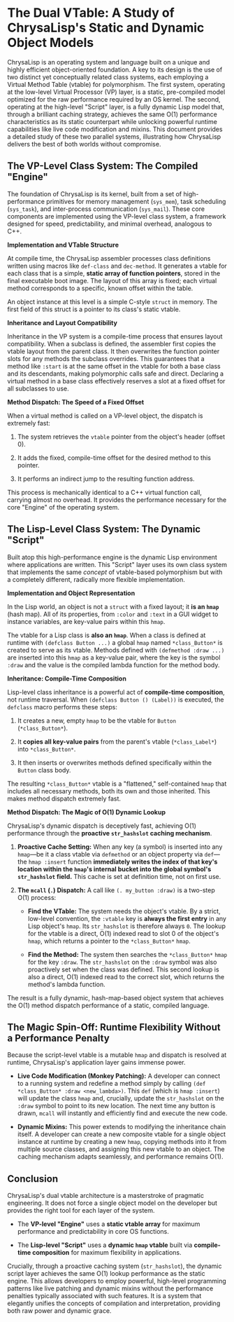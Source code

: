 # The Dual VTable: A Study of ChrysaLisp's Static and Dynamic Object Models

ChrysaLisp is an operating system and language built on a unique and highly
efficient object-oriented foundation. A key to its design is the use of two
distinct yet conceptually related class systems, each employing a Virtual Method
Table (vtable) for polymorphism. The first system, operating at the low-level
Virtual Processor (VP) layer, is a static, pre-compiled model optimized for the
raw performance required by an OS kernel. The second, operating at the
high-level "Script" layer, is a fully dynamic Lisp model that, through a
brilliant caching strategy, achieves the same O(1) performance characteristics
as its static counterpart while unlocking powerful runtime capabilities like
live code modification and mixins. This document provides a detailed study of
these two parallel systems, illustrating how ChrysaLisp delivers the best of
both worlds without compromise.

## The VP-Level Class System: The Compiled "Engine"

The foundation of ChrysaLisp is its kernel, built from a set of high-performance
primitives for memory management (`sys_mem`), task scheduling (`sys_task`), and
inter-process communication (`sys_mail`). These core components are implemented
using the VP-level class system, a framework designed for speed, predictability,
and minimal overhead, analogous to C++.

**Implementation and VTable Structure**

At compile time, the ChrysaLisp assembler processes class definitions written
using macros like `def-class` and `dec-method`. It generates a vtable for each
class that is a simple, **static array of function pointers**, stored in the
final executable boot image. The layout of this array is fixed; each virtual
method corresponds to a specific, known offset within the table.

An object instance at this level is a simple C-style `struct` in memory. The
first field of this struct is a pointer to its class's static vtable.

**Inheritance and Layout Compatibility**

Inheritance in the VP system is a compile-time process that ensures layout
compatibility. When a subclass is defined, the assembler first copies the vtable
layout from the parent class. It then overwrites the function pointer slots for
any methods the subclass overrides. This guarantees that a method like `:start`
is at the same offset in the vtable for both a base class and its descendants,
making polymorphic calls safe and direct. Declaring a virtual method in a base
class effectively reserves a slot at a fixed offset for all subclasses to use.

**Method Dispatch: The Speed of a Fixed Offset**

When a virtual method is called on a VP-level object, the dispatch is extremely
fast:

1.  The system retrieves the `vtable` pointer from the object's header (offset
    0).

2.  It adds the fixed, compile-time offset for the desired method to this
    pointer.

3.  It performs an indirect jump to the resulting function address.

This process is mechanically identical to a C++ virtual function call, carrying
almost no overhead. It provides the performance necessary for the core "Engine"
of the operating system.

## The Lisp-Level Class System: The Dynamic "Script"

Built atop this high-performance engine is the dynamic Lisp environment where
applications are written. This "Script" layer uses its own class system that
implements the same *concept* of vtable-based polymorphism but with a completely
different, radically more flexible implementation.

**Implementation and Object Representation**

In the Lisp world, an object is not a `struct` with a fixed layout; it **is an
`hmap`** (hash map). All of its properties, from `:color` and `:text` in a GUI
widget to instance variables, are key-value pairs within this `hmap`.

The vtable for a Lisp class is **also an `hmap`**. When a class is defined at
runtime with `(defclass Button ...)` a global `hmap` named `*class_Button*` is
created to serve as its vtable. Methods defined with `(defmethod :draw ...)` are
inserted into this `hmap` as a key-value pair, where the key is the symbol
`:draw` and the value is the compiled lambda function for the method body.

**Inheritance: Compile-Time Composition**

Lisp-level class inheritance is a powerful act of **compile-time composition**,
not runtime traversal. When `(defclass Button () (Label))` is executed, the
`defclass` macro performs these steps:

1.  It creates a new, empty `hmap` to be the vtable for `Button`
    (`*class_Button*`).

2.  It **copies all key-value pairs** from the parent's vtable (`*class_Label*`)
    into `*class_Button*`.

3.  It then inserts or overwrites methods defined specifically within the
    `Button` class body.

The resulting `*class_Button*` vtable is a "flattened," self-contained `hmap`
that includes all necessary methods, both its own and those inherited. This
makes method dispatch extremely fast.

**Method Dispatch: The Magic of O(1) Dynamic Lookup**

ChrysaLisp's dynamic dispatch is deceptively fast, achieving O(1) performance
through the **proactive `str_hashslot` caching mechanism**.

1.  **Proactive Cache Setting:** When any key (a symbol) is inserted into any
    `hmap`—be it a class vtable via `defmethod` or an object property via
    `def`—the `hmap :insert` function **immediately writes the index of that
    key's location within the `hmap`'s internal bucket into the global symbol's
    `str_hashslot` field.** This cache is set at definition time, not on first
    use.

2.  **The `mcall` (`.`) Dispatch:** A call like `(. my_button :draw)` is a
    two-step O(1) process:

    * **Find the VTable:** The system needs the object's vtable. By a strict,
        low-level convention, the `:vtable` key is **always the first entry** in
        any Lisp object's `hmap`. Its `str_hashslot` is therefore always `0`.
        The lookup for the vtable is a direct, O(1) indexed read to slot 0 of
        the object's `hmap`, which returns a pointer to the `*class_Button*`
        `hmap`.

    * **Find the Method:** The system then searches the `*class_Button*` `hmap`
        for the key `:draw`. The `str_hashslot` on the `:draw` symbol was also
        proactively set when the class was defined. This second lookup is also a
        direct, O(1) indexed read to the correct slot, which returns the
        method's lambda function.

The result is a fully dynamic, hash-map-based object system that achieves the
O(1) method dispatch performance of a static, compiled language.

## The Magic Spin-Off: Runtime Flexibility Without a Performance Penalty

Because the script-level vtable is a mutable `hmap` and dispatch is resolved at
runtime, ChrysaLisp's application layer gains immense power.

*   **Live Code Modification (Monkey Patching):** A developer can connect to a
    running system and redefine a method simply by calling
    `(def *class_Button* :draw <new_lambda>)`. This `def` (which is
    `hmap :insert`) will update the class `hmap` and, crucially, update the
    `str_hashslot` on the `:draw` symbol to point to its new location. The next
    time any button is drawn, `mcall` will instantly and efficiently find and
    execute the new code.

*   **Dynamic Mixins:** This power extends to modifying the inheritance chain
    itself. A developer can create a new composite vtable for a single object
    instance at runtime by creating a new `hmap`, copying methods into it from
    multiple source classes, and assigning this new vtable to an object. The
    caching mechanism adapts seamlessly, and performance remains O(1).

## Conclusion

ChrysaLisp's dual vtable architecture is a masterstroke of pragmatic
engineering. It does not force a single object model on the developer but
provides the right tool for each layer of the system.

*   The **VP-level "Engine"** uses a **static vtable array** for maximum
    performance and predictability in core OS functions.

*   The **Lisp-level "Script"** uses a **dynamic `hmap` vtable** built via
    **compile-time composition** for maximum flexibility in applications.

Crucially, through a proactive caching system (`str_hashslot`), the dynamic
script layer achieves the same O(1) lookup performance as the static engine.
This allows developers to employ powerful, high-level programming patterns like
live patching and dynamic mixins without the performance penalties typically
associated with such features. It is a system that elegantly unifies the
concepts of compilation and interpretation, providing both raw power and dynamic
grace.
